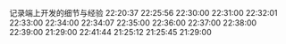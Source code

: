 记录端上开发的细节与经验
22:20:37
22:25:56
22:30:00
22:31:00
22:32:01
22:33:00
22:34:00
22:34:07
22:35:00
22:36:00
22:37:00
22:38:00
22:39:00
21:29:00
22:41:44
21:25:12
21:25:45
21:29:00
